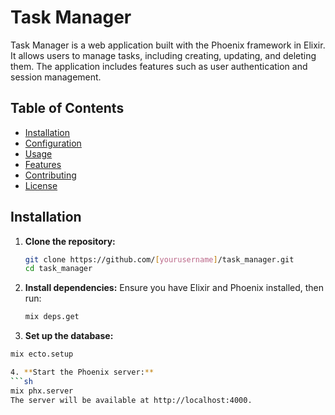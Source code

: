 # Task Manager

Task Manager is a web application built with the Phoenix framework in Elixir. It allows users to manage tasks, including creating, updating, and deleting them. The application includes features such as user authentication and session management.

## Table of Contents

- [Installation](#installation)
- [Configuration](#configuration)
- [Usage](#usage)
- [Features](#features)
- [Contributing](#contributing)
- [License](#license)

## Installation

1. **Clone the repository:**
   ```sh
   git clone https://github.com/[yourusername]/task_manager.git
   cd task_manager

2. **Install dependencies:**
   Ensure you have Elixir and Phoenix installed, then run:
   ```sh
   mix deps.get

3. **Set up the database:**
  ```sh
  mix ecto.setup

4. **Start the Phoenix server:**
  ```sh
  mix phx.server
  The server will be available at http://localhost:4000.